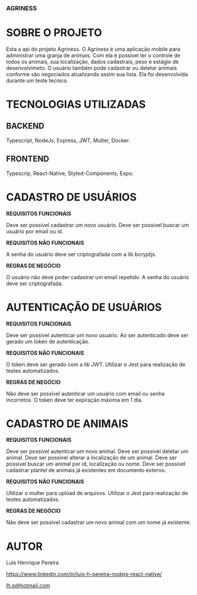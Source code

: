 ### AGRINESS ###

# SOBRE O PROJETO

Esta a api do projeto Agriness. O Agriness é uma aplicação mobile para administrar uma granja de animais. Com ela é possível ter o controle de todos os animais, sua localização, dados cadastrais, peso e estágio de desenvolvimeto. O usuário também pode cadastrar ou deletar animais conforme são negociados atualizando assim sua lista.
Ela foi desenvolvida durante um teste técnico.

# TECNOLOGIAS UTILIZADAS 

## BACKEND

Typescript, NodeJs, Express, JWT, Multer, Docker.

## FRONTEND 

Typescrip, React-Native, Styled-Components, Expo.

# CADASTRO DE USUÁRIOS

**REQUISITOS FUNCIONAIS**

Deve ser possível cadastrar um novo usuário.
Deve ser possível buscar um usuário por email ou id.

**REQUISITOS NÃO FUNCIONAIS**

A senha do usuário deve ser criptografada com a lib bcryptjs.

**REGRAS DE NEGÓCIO**

O usuário não deve poder cadastrar um email repetido.
A senha do usuário deve ser criptografada.


# AUTENTICAÇÃO DE USUÁRIOS

**REQUISITOS FUNCIONAIS**

Deve ser possível autenticar um novo usuário.
Ao ser autenticado deve ser gerado um token de autenticação.

**REQUISITOS NÃO FUNCIONAIS**

O token deve ser gerado com a lib JWT.
Utilizar o Jest para realização de testes automatizados.

**REGRAS DE NEGÓCIO**

Não deve ser possível autenticar um usuário com email ou senha incorretos.
O token deve ter expiração máxima em 1 dia.


# CADASTRO DE ANIMAIS

**REQUISITOS FUNCIONAIS**

Deve ser possível autenticar um novo animal.
Deve ser possível deletar um animal.
Deve ser possível alterar a localização de um animal.
Deve ser possível buscar um animal por id, localização ou nome.
Deve ser possível cadastrar plantel de animais já existentes em documento externo.

**REQUISITOS NÃO FUNCIONAIS**

Utilizar o multer para upload de arquivos.
Utilizar o Jest para realização de testes automatizados.

**REGRAS DE NEGÓCIO**

Não deve ser possível cadastrar um novo animal com um nome já existente.


# AUTOR

Luís Henrique Pereira

https://www.linkedin.com/in/luis-h-pereira-nodejs-react-native/

lh.p@hotmail.com
